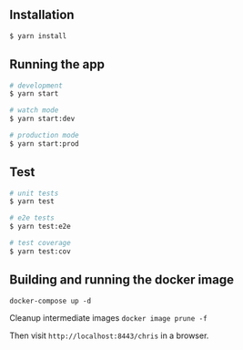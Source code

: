 ## Installation

```bash
$ yarn install
```

## Running the app

```bash
# development
$ yarn start

# watch mode
$ yarn start:dev

# production mode
$ yarn start:prod
```

## Test

```bash
# unit tests
$ yarn test

# e2e tests
$ yarn test:e2e

# test coverage
$ yarn test:cov
```

## Building and running the docker image

`docker-compose up -d`

Cleanup intermediate images
`docker image prune -f`

Then visit `http://localhost:8443/chris` in a browser.
